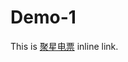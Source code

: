 # Demo-1

This is [聚星电票](https://chewben.github.io/WorkSpace/juxingyunchuang/index.html) inline link.


